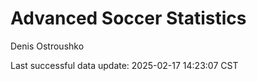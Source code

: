 # Advanced Soccer Statistics
Denis Ostroushko

<!-- gfm -->

Last successful data update: 2025-02-17 14:23:07 CST
